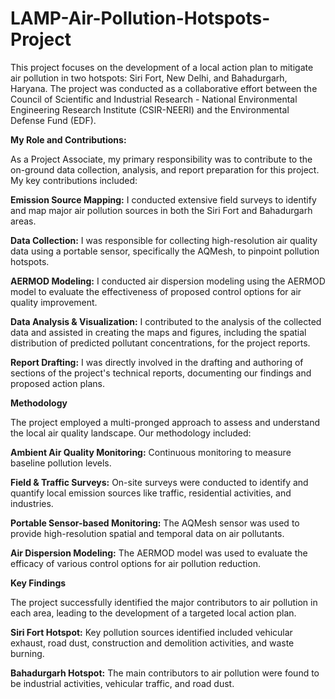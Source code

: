 # LAMP-Air-Pollution-Hotspots-Project 
This project focuses on the development of a local action plan to mitigate air pollution in two hotspots: Siri Fort, New Delhi, and Bahadurgarh, Haryana. The project was conducted as a collaborative effort between the Council of Scientific and Industrial Research - National Environmental Engineering Research Institute (CSIR-NEERI) and the Environmental Defense Fund (EDF).

**My Role and Contributions:**

As a Project Associate, my primary responsibility was to contribute to the on-ground data collection, analysis, and report preparation for this project. My key contributions included:

**Emission Source Mapping:** I conducted extensive field surveys to identify and map major air pollution sources in both the Siri Fort and Bahadurgarh areas.

**Data Collection:** I was responsible for collecting high-resolution air quality data using a portable sensor, specifically the AQMesh, to pinpoint pollution hotspots.

**AERMOD Modeling:** I conducted air dispersion modeling using the AERMOD model to evaluate the effectiveness of proposed control options for air quality improvement.

**Data Analysis & Visualization:** I contributed to the analysis of the collected data and assisted in creating the maps and figures, including the spatial distribution of predicted pollutant concentrations, for the project reports.

**Report Drafting:** I was directly involved in the drafting and authoring of sections of the project's technical reports, documenting our findings and proposed action plans.

**Methodology**

The project employed a multi-pronged approach to assess and understand the local air quality landscape. Our methodology included:

**Ambient Air Quality Monitoring:** Continuous monitoring to measure baseline pollution levels.

**Field & Traffic Surveys:** On-site surveys were conducted to identify and quantify local emission sources like traffic, residential activities, and industries.

**Portable Sensor-based Monitoring:** The AQMesh sensor was used to provide high-resolution spatial and temporal data on air pollutants.

**Air Dispersion Modeling:** The AERMOD model was used to evaluate the efficacy of various control options for air pollution reduction.

**Key Findings**

The project successfully identified the major contributors to air pollution in each area, leading to the development of a targeted local action plan.

**Siri Fort Hotspot:** Key pollution sources identified included vehicular exhaust, road dust, construction and demolition activities, and waste burning.

**Bahadurgarh Hotspot:** The main contributors to air pollution were found to be industrial activities, vehicular traffic, and road dust.
